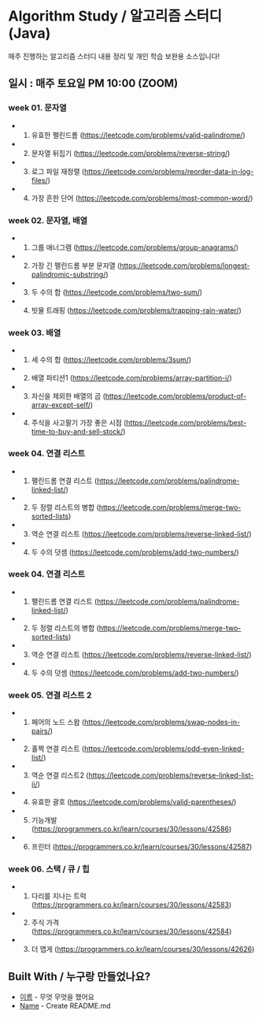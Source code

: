 # Algorithm Study / 알고리즘 스터디(Java)

매주 진행하는 알고리즘 스터디 내용 정리 및 개인 학습 보완용 소스입니다!

## 일시 : 매주 토요일 PM 10:00 (ZOOM)

### week 01. 문자열

- 1. 유효한 펠린드롬
(https://leetcode.com/problems/valid-palindrome/)

- 2. 문자열 뒤집기
(https://leetcode.com/problems/reverse-string/)

- 3. 로그 파일 재정렬
(https://leetcode.com/problems/reorder-data-in-log-files/)
  
- 4. 가장 흔한 단어
(https://leetcode.com/problems/most-common-word/)
 

### week 02. 문자열, 배열

- 1. 그룹 애너그램
(https://leetcode.com/problems/group-anagrams/)

- 2. 가장 긴 팰린드롬 부분 문자열
(https://leetcode.com/problems/longest-palindromic-substring/)
 
- 3. 두 수의 합
(https://leetcode.com/problems/two-sum/)

- 4. 빗물 트래핑
(https://leetcode.com/problems/trapping-rain-water/) 
  

### week 03. 배열

- 1. 세 수의 합
(https://leetcode.com/problems/3sum/)

- 2. 배열 파티션1
(https://leetcode.com/problems/array-partition-i/)

- 3. 자신을 제외한 배열의 곱
 (https://leetcode.com/problems/product-of-array-except-self/)

- 4. 주식을 사고팔기 가장 좋은 시점
 (https://leetcode.com/problems/best-time-to-buy-and-sell-stock/) 
 

### week 04. 연결 리스트

- 1. 팰린드롬 연결 리스트
(https://leetcode.com/problems/palindrome-linked-list/)
 
- 2. 두 정렬 리스트의 병합
 (https://leetcode.com/problems/merge-two-sorted-lists)

- 3. 역순 연결 리스트
 (https://leetcode.com/problems/reverse-linked-list/)

- 4. 두 수의 덧셈
 (https://leetcode.com/problems/add-two-numbers/) 


### week 04. 연결 리스트

- 1. 팰린드롬 연결 리스트
 (https://leetcode.com/problems/palindrome-linked-list/)
 
- 2. 두 정렬 리스트의 병합
 (https://leetcode.com/problems/merge-two-sorted-lists)

- 3. 역순 연결 리스트
 (https://leetcode.com/problems/reverse-linked-list/)

- 4. 두 수의 덧셈
 (https://leetcode.com/problems/add-two-numbers/) 


### week 05. 연결 리스트 2

- 1. 페어의 노드 스왑
 (https://leetcode.com/problems/swap-nodes-in-pairs/)
 
- 2. 홀짝 연결 리스트
 (https://leetcode.com/problems/odd-even-linked-list/)

- 3. 역순 연결 리스트2
 (https://leetcode.com/problems/reverse-linked-list-ii/)

- 4. 유효한 괄호
 (https://leetcode.com/problems/valid-parentheses/) 

- 5. 기능개발
 (https://programmers.co.kr/learn/courses/30/lessons/42586)

- 6. 프린터
 (https://programmers.co.kr/learn/courses/30/lessons/42587) 
 


### week 06. 스택 / 큐 / 힙

- 1. 다리를 지나는 트럭
(https://programmers.co.kr/learn/courses/30/lessons/42583)

- 2. 주식 가격
(https://programmers.co.kr/learn/courses/30/lessons/42584)

- 3. 더 맵게
(https://programmers.co.kr/learn/courses/30/lessons/42626)



## Built With / 누구랑 만들었나요?

* [이름](링크) - 무엇 무엇을 했어요
* [Name](Link) - Create README.md
